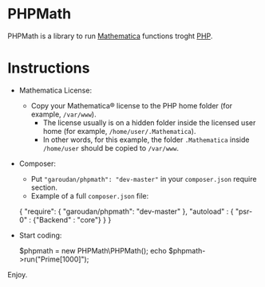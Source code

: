 PHPMath
=======

PHPMath is a library to run [Mathematica][1] functions troght [PHP][2].

Instructions
============

- Mathematica License:
    - Copy your Mathematica® license to the PHP home folder (for example, 
        `/var/www`).
        - The license usually is on a hidden folder inside the licensed user
            home (for example, `/home/user/.Mathematica`).
        - In other words, for this example, the folder `.Mathematica` inside 
            `/home/user` should be copied to `/var/www`.
- Composer:
    - Put `"garoudan/phpmath": "dev-master"` in your `composer.json` require section.
    - Example of a full `composer.json` file:

    {
        "require": {
            "garoudan/phpmath": "dev-master"
        },
        "autoload" : {
            "psr-0" : {"Backend" : "core"}
        }
    }

- Start coding:

    $phpmath = new PHPMath\PHPMath();
    echo $phpmath->run("Prime[1000]");

Enjoy.

[1]: http://www.wolfram.com/mathematica/
[2]: http://php.net/